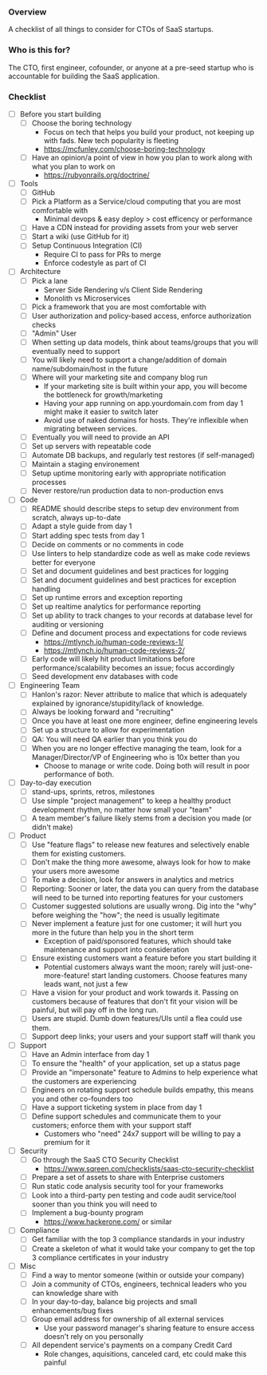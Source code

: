 ### Overview
A checklist of all things to consider for CTOs of SaaS startups.

### Who is this for?
The CTO, first engineer, cofounder, or anyone at a pre-seed startup who is accountable for building the SaaS application.

### Checklist

- [ ] Before you start building
  - [ ] Choose the boring technology
    - Focus on tech that helps you build your product, not keeping up with fads. New tech popularity is fleeting 
    - https://mcfunley.com/choose-boring-technology
  - [ ] Have an opinion/a point of view in how you plan to work along with what you plan to work on
    - https://rubyonrails.org/doctrine/

- [ ] Tools
  - [ ] GitHub 
  - [ ] Pick a Platform as a Service/cloud computing that you are most comfortable with
     - Minimal devops & easy deploy > cost efficency or performance
  - [ ] Have a CDN instead for providing assets from your web server
  - [ ] Start a wiki (use GitHub for it)
  - [ ] Setup Continuous Integration (CI)
    - Require CI to pass for PRs to merge
    - Enforce codestyle as part of CI

- [ ] Architecture
  - [ ] Pick a lane
    - Server Side Rendering v/s Client Side Rendering
    - Monolith vs Microservices
  - [ ] Pick a framework that you are most comfortable with
  - [ ] User authorization and policy-based access, enforce authorization checks
  - [ ] "Admin" User
  - [ ] When setting up data models, think about teams/groups that you will eventually need to support
  - [ ] You will likely need to support a change/addition of domain name/subdomain/host in the future
  - [ ] Where will your marketing site and company blog run
    - If your marketing site is built within your app, you will become the bottleneck for growth/marketing
    - Having your app running on app.yourdomain.com from day 1 might make it easier to switch later
    - Avoid use of naked domains for hosts. They're inflexible when migrating between services.
  - [ ] Eventually you will need to provide an API
  - [ ] Set up servers with repeatable code
  - [ ] Automate DB backups, and regularly test restores (if self-managed)
  - [ ] Maintain a staging environement
  - [ ] Setup uptime monitoring early with appropriate notification processes
  - [ ] Never restore/run production data to non-production envs

- [ ] Code
  - [ ] README should describe steps to setup dev environment from scratch, always up-to-date
  - [ ] Adapt a style guide from day 1
  - [ ] Start adding spec tests from day 1
  - [ ] Decide on comments or no comments in code
  - [ ] Use linters to help standardize code as well as make code reviews better for everyone
  - [ ] Set and document guidelines and best practices for logging
  - [ ] Set and document guidelines and best practices for exception handling
  - [ ] Set up runtime errors and exception reporting
  - [ ] Set up realtime analytics for performance reporting
  - [ ] Set up ability to track changes to your records at database level for auditing or versioning
  - [ ] Define and document process and expectations for code reviews
    - https://mtlynch.io/human-code-reviews-1/
    - https://mtlynch.io/human-code-reviews-2/
  - [ ] Early code will likely hit product limitations before performance/scalability becomes an issue; focus accordingly
  - [ ] Seed development env databases with code

- [ ] Engineering Team
  - [ ] Hanlon's razor: Never attribute to malice that which is adequately explained by ignorance/stupidity/lack of knowledge.
  - [ ] Always be looking forward and "recruiting"
  - [ ] Once you have at least one more engineer, define engineering levels 
  - [ ] Set up a structure to allow for experimentation
  - [ ] QA: You will need QA earlier than you think you do
  - [ ] When you are no longer effective managing the team, look for a Manager/Director/VP of Engineering who is 10x better than you
    - Choose to manage or write code. Doing both will result in poor performance of both.

- [ ] Day-to-day execution
  - [ ] stand-ups, sprints, retros, milestones
  - [ ] Use simple "project management" to keep a healthy product development rhythm, no matter how small your "team"
  - [ ] A team member's failure likely stems from a decision you made (or didn't make)

- [ ] Product
  - [ ] Use "feature flags" to release new features and selectively enable them for existing customers.
  - [ ] Don't make the thing more awesome, always look for how to make your users more awesome
  - [ ] To make a decision, look for answers in analytics and metrics
  - [ ] Reporting: Sooner or later, the data you can query from the database will need to be turned into reporting features for your customers
  - [ ] Customer suggested solutions are usually wrong. Dig into the "why" before weighing the "how"; the need is usually legitimate
  - [ ] Never implement a feature just for one customer; it will hurt you more in the future than help you in the short term
    - Exception of paid/sponsored features, which should take maintenance and support into consideration
  - [ ] Ensure existing customers want a feature before you start building it
    - Potential customers always want the moon; rarely will just-one-more-feature! start landing customers. Choose features many leads want, not just a few
  - [ ] Have a vision for your product and work towards it. Passing on customers because of features that don't fit your vision will be painful, but will pay off in the long run.
  - [ ] Users are stupid. Dumb down features/UIs until a flea could use them.
  - [ ] Support deep links; your users and your support staff will thank you
  
- [ ] Support
  - [ ] Have an Admin interface from day 1
  - [ ] To ensure the "health" of your application, set up a status page
  - [ ] Provide an "impersonate" feature to Admins to help experience what the customers are experiencing
  - [ ] Engineers on rotating support schedule builds empathy, this means you and other co-founders too
  - [ ] Have a support ticketing system in place from day 1
  - [ ] Define support schedules and communicate them to your customers; enforce them with your support staff
    - Customers who "need" 24x7 support will be willing to pay a premium for it

- [ ] Security
  - [ ] Go through the SaaS CTO Security Checklist
    - https://www.sqreen.com/checklists/saas-cto-security-checklist
  - [ ] Prepare a set of assets to share with Enterprise customers
  - [ ] Run static code analysis security tool for your frameworks
  - [ ] Look into a third-party pen testing and code audit service/tool sooner than you think you will need to
  - [ ] Implement a bug-bounty program
    - https://www.hackerone.com/ or similar

- [ ] Compliance
  - [ ] Get familiar with the top 3 compliance standards in your industry
  - [ ] Create a skeleton of what it would take your company to get the top 3 compliance certificates in your industry

- [ ] Misc
  - [ ] Find a way to mentor someone (within or outside your company)
  - [ ] Join a community of CTOs, engineers, technical leaders who you can knowledge share with
  - [ ] In your day-to-day, balance big projects and small enhancements/bug fixes 
  - [ ] Group email address for ownership of all external services
    - Use your password manager's sharing feature to ensure access doesn't rely on you personally
  - [ ] All dependent service's payments on a company Credit Card
    - Role changes, aquisitions, canceled card, etc could make this painful

